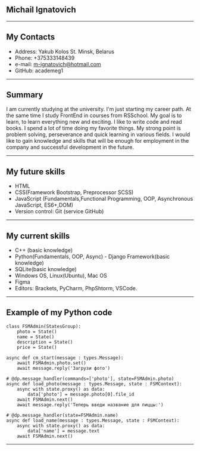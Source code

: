 ## Michail Ignatovich
----------------------------------
## My Contacts

* Address: Yakub Kolos St. Minsk, Belarus
* Phone: +375333148439
* e-mail: m-ignatovich@hotmail.com
* GitHub: academeg1

----------------------------------- 

## Summary

I am currently studying at the university. I'm just starting my career path. At the same time I study FrontEnd in courses from RSSchool. My goal is to learn, to learn everything new and exciting. I like to write code and read books. I spend a lot of time doing my favorite things. My strong point is problem solving, perseverance and quick learning in various fields. I would like to gain knowledge and skills that will be enough for employment in the company and successful development in the future.

-------------------------------------

## My future skills

* HTML
* CSS(Framework Bootstrap, Preprocessor SCSS)
* JavaScript (Fundamentals,Functional Programming, OOP, Asynchronous JavaScript, ES6+,DOM)
* Version control: Git (service GitHub)

--------------------------------------

## My current skills

* C++ (basic knowledge) 
* Python(Fundamentals, OOP, Async) - Django Framework(basic knowledge)
* SQLite(basic knowledge)
* Windows OS, Linux(Ubuntu), Mac OS
* Figma
* Editors: Brackets, PyCharm, PhpShtorm, VSCode.

---------------------------------------

## Example of my Python code

```
class FSMAdmin(StatesGroup):
    photo = State()
    name = State()
    description = State()
    price = State()

async def cm_start(message : types.Message):
    await FSMAdmin.photo.set() 
    await message.reply('Загрузи фото')

# @dp.message_handler(commands=['photo'], state=FSMAdmin.photo)
async def load_photo(message : types.Message, state : FSMContext):
    async with state.proxy() as data:
        data['photo'] = message.photo[0].file_id
    await FSMAdmin.next()
    await message.reply('Теперь введи название для пиццы:')

# @dp.message_handler(state=FSMAdmin.name)
async def load_name(message : types.Message, state : FSMContext):
    async with state.proxy() as data:
        data['name'] = message.text
    await FSMAdmin.next()
```

--------------------------------------
